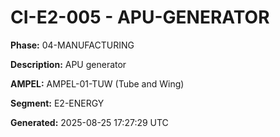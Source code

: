 # CI-E2-005 - APU-GENERATOR

**Phase:** 04-MANUFACTURING

**Description:** APU generator

**AMPEL:** AMPEL-01-TUW (Tube and Wing)

**Segment:** E2-ENERGY

**Generated:** 2025-08-25 17:27:29 UTC

